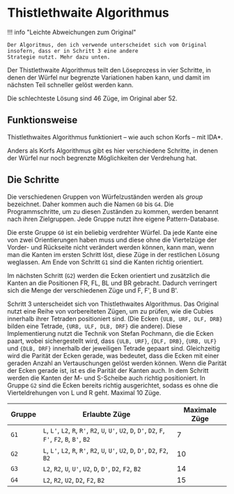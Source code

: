 # Thistlethwaite Algorithmus

!!! info "Leichte Abweichungen zum Original"

    Der Algoritmus, den ich verwende unterscheidet sich vom Original insofern, dass er in Schritt 3 eine andere 
    Strategie nutzt. Mehr dazu unten.

Der Thistlethwaite Algorithmus teilt den Löseprozess in vier Schritte, in denen der Würfel nur begrenzte Variationen
haben kann, und damit im nächsten Teil schneller gelöst werden kann.

Die schlechteste Lösung sind 46 Züge, im Original aber 52.

## Funktionsweise

Thistlethwaites Algorithmus funktioniert – wie auch schon Korfs – mit IDA\*.

Anders als Korfs Algorithmus gibt es hier verschiedene Schritte, in denen der Würfel nur noch begrenzte Möglichkeiten
der Verdrehung hat.

## Die Schritte

Die verschiedenen Gruppen von Würfelzuständen werden als *group* bezeichnet. Daher kommen auch die Namen `G0` bis `G4`.
Die Programmschritte, um zu diesen Zuständen zu kommen, werden benannt nach ihren Zielgruppen. Jede Gruppe nutzt ihre
eigene Pattern-Database.

Die erste Gruppe `G0` ist ein beliebig verdrehter Würfel. Da jede Kante eine von zwei Orientierungen haben muss und
diese ohne die Viertelzüge der Vorder- und Rückseite nicht verändert werden können, kann man, wenn man die Kanten im
ersten Schritt löst, diese Züge in der restlichen Lösung weglassen. Am Ende von Schritt `G1` sind die Kanten richtig
orientiert.

Im nächsten Schritt (`G2`) werden die Ecken orientiert und zusätzlich die Kanten an die Positionen FR, FL, BL und BR
gebracht. Dadurch verringert sich die Menge der verschiedenen Züge und F, F', B und B'.

Schritt 3 unterscheidet sich von Thistlethwaites Algorithmus. Das Original nutzt eine Reihe von vorbereiteten Zügen, um
zu prüfen, wie die Cubies innerhalb ihrer Tetraden positioniert sind. (Die Ecken `{ULB, URF, DLF, DRB}` bilden eine
Tetrade, `{URB, ULF, DLB, DRF}` die andere). Diese Implementierung nutzt die Technik von Stefan Pochmann, die die Ecken
paart, wobei sichergestellt wird, dass `{ULB, URF}`, `{DLF, DRB}`, `{URB, ULF}` und `{DLB, DRF}` innerhalb der
jeweiligen Tetrade gepaart sind. Gleichzeitig wird die Parität der Ecken gerade, was bedeutet, dass die Ecken mit einer
geraden Anzahl an Vertauschungen gelöst werden können. Wenn die Parität der Ecken gerade ist, ist es die Parität der
Kanten auch. In dem Schritt werden die Kanten der M- und S-Scheibe auch richtig positioniert. In Gruppe `G2` sind die
Ecken bereits richtig ausgerichtet, sodass es ohne die Vierteldrehungen von L und R geht. Maximal 10 Züge.

| Gruppe | Erlaubte Züge                                                                                        | Maximale Züge |
|--------|------------------------------------------------------------------------------------------------------|---------------|
| `G1`   | `L`, `L'`, `L2`, `R`, `R'`, `R2`, `U`, `U'`, `U2`, `D`, `D'`, `D2`, `F`, `F'`, `F2`, `B`, `B'`, `B2` | 7             |
| `G2`   | `L`, `L'`, `L2`, `R`, `R'`, `R2`, `U`, `U'`, `U2`, `D`, `D'`, `D2`, `F2`, `B2`                       | 10            |
| `G3`   | `L2`, `R2`, `U`, `U'`, `U2`, `D`, `D'`, `D2`, `F2`, `B2`                                             | 14            |
| `G4`   | `L2`, `R2`, `U2`, `D2`, `F2`, `B2`                                                                   | 15            |
